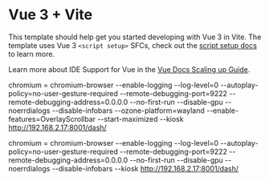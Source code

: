 # Vue 3 + Vite

This template should help get you started developing with Vue 3 in Vite. The template uses Vue 3 `<script setup>` SFCs, check out the [script setup docs](https://v3.vuejs.org/api/sfc-script-setup.html#sfc-script-setup) to learn more.

Learn more about IDE Support for Vue in the [Vue Docs Scaling up Guide](https://vuejs.org/guide/scaling-up/tooling.html#ide-support).


chromium = chromium-browser --enable-logging --log-level=0 --autoplay-policy=no-user-gesture-required --remote-debugging-port=9222 --remote-debugging-address=0.0.0.0 --no-first-run --disable-gpu --noerrdialogs --disable-infobars --ozone-platform=wayland --enable-features=OverlayScrollbar --start-maximized --kiosk  http://192.168.2.17:8001/dash/

chromium = chromium-browser --enable-logging --log-level=0 --autoplay-policy=no-user-gesture-required --remote-debugging-port=9222 --remote-debugging-address=0.0.0.0 --no-first-run --disable-gpu --noerrdialogs --disable-infobars  --kiosk  http://192.168.2.17:8001/dash/